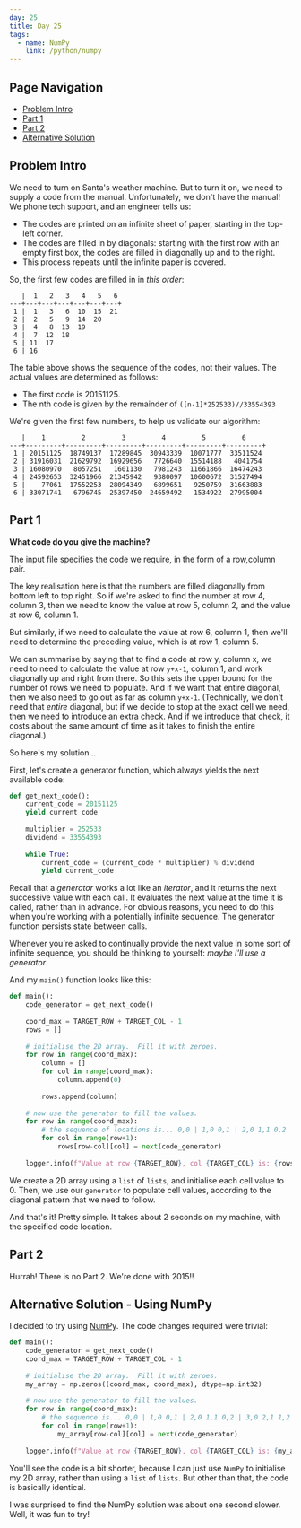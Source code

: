 ```yaml
---
day: 25
title: Day 25
tags: 
  - name: NumPy
    link: /python/numpy
---
```


## Page Navigation

- [Problem Intro](#problem-intro)
- [Part 1](#part-1)
- [Part 2](#part-2)
- [Alternative Solution](#alternative-solution---using-numpy)

## Problem Intro

We need to turn on Santa's weather machine.  But to turn it on, we need to supply a code from the manual.  Unfortunately, we don't have the manual!  We phone tech support, and an engineer tells us:

- The codes are printed on an infinite sheet of paper, starting in the top-left corner. 
- The codes are filled in by diagonals: starting with the first row with an empty first box, the codes are filled in diagonally up and to the right. 
- This process repeats until the infinite paper is covered. 

So, the first few codes are filled in in _this order_:

```text
   |  1   2   3   4   5   6  
---+---+---+---+---+---+---+
 1 |  1   3   6  10  15  21
 2 |  2   5   9  14  20
 3 |  4   8  13  19
 4 |  7  12  18
 5 | 11  17
 6 | 16
```

The table above shows the sequence of the codes, not their values. The actual values are determined as follows:

- The first code is 20151125.
- The nth code is given by the remainder of `([n-1]*252533)//33554393`

We're given the first few numbers, to help us validate our algorithm:

```text
   |    1         2         3         4         5         6
---+---------+---------+---------+---------+---------+---------+
 1 | 20151125  18749137  17289845  30943339  10071777  33511524
 2 | 31916031  21629792  16929656   7726640  15514188   4041754
 3 | 16080970   8057251   1601130   7981243  11661866  16474243
 4 | 24592653  32451966  21345942   9380097  10600672  31527494
 5 |    77061  17552253  28094349   6899651   9250759  31663883
 6 | 33071741   6796745  25397450  24659492   1534922  27995004
 ```

## Part 1

**What code do you give the machine?**

The input file specifies the code we require, in the form of a row,column pair.

The key realisation here is that the numbers are filled diagonally from bottom left to top right. So if we're asked to find the number at row 4, column 3, then we need to know the value at row 5, column 2, and the value at row 6, column 1.

But similarly, if we need to calculate the value at row 6, column 1, then we'll need to determine the preceding value, which is at row 1, column 5.

We can summarise by saying that to find a code at row y, column x, we need to need to calculate the value at row `y+x-1`, column 1, and work diagonally up and right from there. So this sets the upper bound for the number of rows we need to populate. And if we want that entire diagonal, then we also need to go out as far as column `y+x-1`. (Technically, we don't need that _entire_ diagonal, but if we decide to stop at the exact cell we need, then we need to introduce an extra check. And if we introduce that check, it costs about the same amount of time as it takes to finish the entire diagonal.)

So here's my solution...

First, let's create a generator function, which always yields the next available code:

```python
def get_next_code():
    current_code = 20151125
    yield current_code
    
    multiplier = 252533
    dividend = 33554393
    
    while True:
        current_code = (current_code * multiplier) % dividend
        yield current_code
```

Recall that a _generator_ works a lot like an _iterator_, and it returns the next successive value with each call.  It evaluates the next value at the time it is called, rather than in advance. For obvious reasons, you need to do this when you're working with a potentially infinite sequence. The generator function persists state between calls.

Whenever you're asked to continually provide the next value in some sort of infinite sequence, you should be thinking to yourself: _maybe I'll use a generator_.

And my `main()` function looks like this:

```python
def main():
    code_generator = get_next_code()
        
    coord_max = TARGET_ROW + TARGET_COL - 1 
    rows = []
    
    # initialise the 2D array.  Fill it with zeroes.
    for row in range(coord_max):
        column = []
        for col in range(coord_max):
            column.append(0)
        
        rows.append(column)
    
    # now use the generator to fill the values.
    for row in range(coord_max):
        # the sequence of locations is... 0,0 | 1,0 0,1 | 2,0 1,1 0,2 | 3,0 2,1 1,2 0,3...
        for col in range(row+1):
            rows[row-col][col] = next(code_generator)
        
    logger.info(f"Value at row {TARGET_ROW}, col {TARGET_COL} is: {rows[TARGET_ROW-1][TARGET_COL-1]}")
```

We create a 2D array using a `list` of `lists`, and initialise each cell value to 0. Then, we use our `generator` to populate cell values, according to the diagonal pattern that we need to follow.

And that's it!  Pretty simple.  It takes about 2 seconds on my machine, with the specified code location.

## Part 2

Hurrah!  There is no Part 2. We're done with 2015!!

## Alternative Solution - Using NumPy

I decided to try using [NumPy](/python/numpy).  The code changes required were trivial:

```python
def main():
    code_generator = get_next_code()
    coord_max = TARGET_ROW + TARGET_COL - 1
    
    # initialise the 2D array.  Fill it with zeroes.
    my_array = np.zeros((coord_max, coord_max), dtype=np.int32)
    
    # now use the generator to fill the values.
    for row in range(coord_max):
        # the sequence is... 0,0 | 1,0 0,1 | 2,0 1,1 0,2 | 3,0 2,1 1,2 0,3...
        for col in range(row+1):
            my_array[row-col][col] = next(code_generator)
        
    logger.info(f"Value at row {TARGET_ROW}, col {TARGET_COL} is: {my_array[TARGET_ROW-1][TARGET_COL-1]}")
```

You'll see the code is a bit shorter, because I can just use `NumPy` to initialise my 2D array, rather than using a `list` of `lists`. But other than that, the code is basically identical.

I was surprised to find the NumPy solution was about one second slower. Well, it was fun to try!
